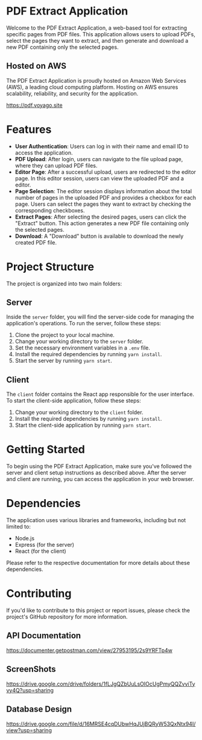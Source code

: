 # PDF Extract Application

Welcome to the PDF Extract Application, a web-based tool for extracting specific pages from PDF files. This application allows users to upload PDFs, select the pages they want to extract, and then generate and download a new PDF containing only the selected pages.

## Hosted on AWS

The PDF Extract Application is proudly hosted on Amazon Web Services (AWS), a leading cloud computing platform. Hosting on AWS ensures scalability, reliability, and security for the application.


https://pdf.voyago.site 



# Features

- **User Authentication**: Users can log in with their name and email ID to access the application.
- **PDF Upload**: After login, users can navigate to the file upload page, where they can upload PDF files.
- **Editor Page**: After a successful upload, users are redirected to the editor page. In this editor session, users can view the uploaded PDF and a editor.
- **Page Selection**: The editor session displays information about the total number of pages in the uploaded PDF and provides a checkbox for each page. Users can select the pages they want to extract by checking the corresponding checkboxes.
- **Extract Pages**: After selecting the desired pages, users can click the "Extract" button. This action generates a new PDF file containing only the selected pages.
- **Download**: A "Download" button is available to download the newly created PDF file.

# Project Structure

The project is organized into two main folders:

## Server

Inside the ` server ` folder, you will find the server-side code for managing the application's operations. To run the server, follow these steps:

1. Clone the project to your local machine.
2. Change your working directory to the ` server ` folder.
3. Set the necessary environment variables in a ` .env ` file.
4. Install the required dependencies by running ` yarn install `.
5. Start the server by running ` yarn start `.

## Client

The ` client ` folder contains the React app responsible for the user interface. To start the client-side application, follow these steps:

1. Change your working directory to the ` client ` folder.
2. Install the required dependencies by running ` yarn install `.
3. Start the client-side application by running ` yarn start `.


# Getting Started

To begin using the PDF Extract Application, make sure you've followed the server and client setup instructions as described above. After the server and client are running, you can access the application in your web browser.

# Dependencies

The application uses various libraries and frameworks, including but not limited to:


- Node.js
- Express (for the server)
- React (for the client)

Please refer to the respective documentation for more details about these dependencies.

# Contributing

If you'd like to contribute to this project or report issues, please check the project's GitHub repository for more information.

## API Documentation

https://documenter.getpostman.com/view/27953195/2s9YRFTp4w 

## ScreenShots

https://drive.google.com/drive/folders/1fLJgQZbUuLsOIOcUgPmyQQZvviTyvy4Q?usp=sharing 

## Database Design

https://drive.google.com/file/d/16MRSE4cqDUbwHqJUjBQRyW53QxNtx94I/view?usp=sharing 


